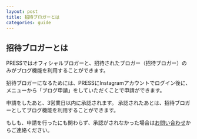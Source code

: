 ```yaml
---
layout: post
title: 招待ブロガーとは
categories: guide
---
```


## 招待ブロガーとは

PRESSではオフィシャルブロガーと、招待されたブロガー（招待ブロガー）のみがブログ機能を利用することができます。

招待ブロガーになるためには、PRESSにInstagramアカウントでログイン後に、メニューから「ブログ申請」をしていただくことで申請ができます。  

申請をしたあと、3営業日以内に承認されます。
承認されたあとは、招待ブロガーとしてブログ機能を利用することができます。

もしも、申請を行ったにも関わらず、承認がされなかった場合は[お問い合わせ](https://pressblog.me/inquiries/new)からご連絡ください。
